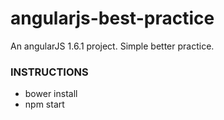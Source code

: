 # angularjs-best-practice
An angularJS 1.6.1 project. Simple better practice.
### INSTRUCTIONS
- bower install <br>
- npm start
